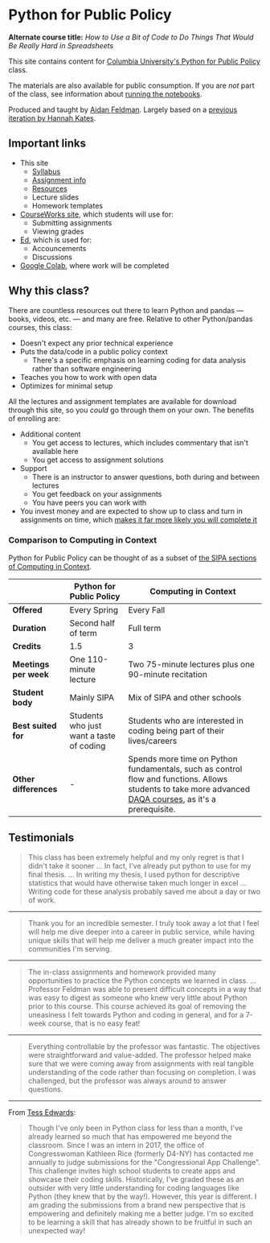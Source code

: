 # Python for Public Policy

**Alternate course title:** _How to Use a Bit of Code to Do Things That Would Be Really Hard in Spreadsheets_

This site contains content for [Columbia University's Python for Public Policy](syllabus.md) class.

The materials are also available for public consumption. If you are _not_ part of the class, see information about [running the notebooks](resources.md#jupyter-outside-this-course).

Produced and taught by [Aidan Feldman](https://api.afeld.me/). Largely based on a [previous iteration by Hannah Kates](https://github.com/hannahkates/nyu-python-public-policy).

## Important links

- This site
  - [Syllabus](syllabus.md)
  - [Assignment info](assignments.md)
  - [Resources](resources.md)
  - Lecture slides
  - Homework templates
- [CourseWorks site](https://courseworks2.columbia.edu/courses/187089), which students will use for:
  - Submitting assignments
  - Viewing grades
- [Ed](https://courseworks2.columbia.edu/courses/187089/external_tools/37606?display=borderless), which is used for:
  - Accouncements
  - Discussions
- [Google Colab](https://colab.research.google.com), where work will be completed

## Why this class?

There are countless resources out there to learn Python and pandas — books, videos, etc. — and many are free. Relative to other Python/pandas courses, this class:

- Doesn't expect any prior technical experience
- Puts the data/code in a public policy context
  - There's a specific emphasis on learning coding for data analysis rather than software engineering
- Teaches you how to work with open data
- Optimizes for minimal setup

All the lectures and assignment templates are available for download through this site, so you _could_ go through them on your own. The benefits of enrolling are:

- Additional content
  - You get access to lectures, which includes commentary that isn't available here
  - You get access to assignment solutions
- Support
  - There is an instructor to answer questions, both during and between lectures
  - You get feedback on your assignments
  - You have peers you can work with
- You invest money and are expected to show up to class and turn in assignments on time, which [makes it far more likely you will complete it](https://mashable.com/archive/warning-college-may-be-a-waste-of-your-time-and-money)

### Comparison to Computing in Context

Python for Public Policy can be thought of as a subset of [the SIPA sections of Computing in Context](https://www.cs.columbia.edu/2016/computing-in-context-a-computer-science-course-for-liberal-arts-majors-expands-with-new-sipa-track/).

|                       | Python for Public Policy                 | Computing in Context                                                                                                                                                                                                             |
| --------------------- | ---------------------------------------- | -------------------------------------------------------------------------------------------------------------------------------------------------------------------------------------------------------------------------------- |
| **Offered**           | Every Spring                             | Every Fall                                                                                                                                                                                                                       |
| **Duration**          | Second half of term                      | Full term                                                                                                                                                                                                                        |
| **Credits**           | 1.5                                      | 3                                                                                                                                                                                                                                |
| **Meetings per week** | One 110-minute lecture                   | Two 75-minute lectures plus one 90-minute recitation                                                                                                                                                                             |
| **Student body**      | Mainly SIPA                              | Mix of SIPA and other schools                                                                                                                                                                                                    |
| **Best suited for**   | Students who just want a taste of coding | Students who are interested in coding being part of their lives/careers                                                                                                                                                          |
| **Other differences** | -                                        | Spends more time on Python fundamentals, such as control flow and functions. Allows students to take more advanced [DAQA courses](https://bulletin.columbia.edu/sipa/specializations/daqa/#coursestext), as it's a prerequisite. |

## Testimonials

> This class has been extremely helpful and my only regret is that I didn't take it sooner … In fact, I've already put python to use for my final thesis. … In writing my thesis, I used python for descriptive statistics that would have otherwise taken much longer in excel … Writing code for these analysis probably saved me about a day or two of work.

---

> Thank you for an incredible semester. I truly took away a lot that I feel will help me dive deeper into a career in public service, while having unique skills that will help me deliver a much greater impact into the communities I'm serving.

---

> The in-class assignments and homework provided many opportunities to practice the Python concepts we learned in class. … Professor Feldman was able to present difficult concepts in a way that was easy to digest as someone who knew very little about Python prior to this course. This course achieved its goal of removing the uneasiness I felt towards Python and coding in general, and for a 7-week course, that is no easy feat!

---

> Everything controllable by the professor was fantastic. The objectives were straightforward and value-added. The professor helped make sure that we were coming away from assignments with real tangible understanding of the code rather than focusing on completion. I was challenged, but the professor was always around to answer questions.

---

From [Tess Edwards](https://www.linkedin.com/in/tess-edwards/):

> Though I've only been in Python class for less than a month, I've already learned so much that has empowered me beyond the classroom. Since I was an intern in 2017, the office of Congresswoman Kathleen Rice (formerly D4-NY) has contacted me annually to judge submissions for the "Congressional App Challenge". This challenge invites high school students to create apps and showcase their coding skills. Historically, I've graded these as an outsider with very little understanding for coding languages like Python (they knew that by the way!). However, this year is different. I am grading the submissions from a brand new perspective that is empowering and definitely making me a better judge. I'm so excited to be learning a skill that has already shown to be fruitful in such an unexpected way!

